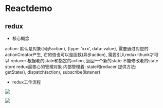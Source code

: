 # Reactdemo


## redux

- 核心概念

action: 
    默认是对象(同步action), {type: 'xxx', data: value}, 需要通过对应的actionCreator产生, 
    它的值也可以是函数(异步action), 需要引入redux-thunk才可以
reducer
    根据老的state和指定的action, 返回一个新的state
    不能修改老的state
store
    redux最核心的管理对象
    内部管理着: state和reducer
    提供方法: getState(), dispatch(action), subscribe(listener)

- redux工作流程

![](http://www.ruanyifeng.com/blogimg/asset/2016/bg2016091802.jpg)

![](https://i.imgur.com/2R5G8bG.png)